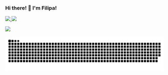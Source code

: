 ### Hi there! 👋 I'm Filipa!

 <div>
  <a href="https://github.com/Filipagit">
  <img height="180em" src="https://github-readme-stats.vercel.app/api?username=Filipagit&show_icons=true&theme=dracula&include_all_commits=true&count_private=true"/>
  <img height="180em" src="https://github-readme-stats.vercel.app/api/top-langs/?username=Filipagit&layout=compact&langs_count=7&theme=dracula"/>
</div>
  <div> 
  
 
  <a href = "mailto:filiparebelo999@outlook.pt"><img src="https://img.shields.io/badge/-Hotmail-%23333?style=for-the-badge&logo=gmail&logoColor=white" target="_blank"></a>
   
   ![Snake animation](https://github.com/Filipagit/Filipagit/blob/output/github-contribution-grid-snake.svg)
 
</div>
